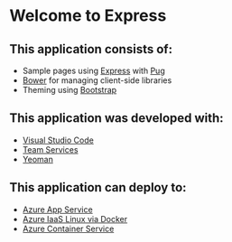 # Welcome to Express

## This application consists of:

*   Sample pages using [Express](http://expressjs.com/) with [Pug](https://pugjs.org/api/getting-started.html)
*   [Bower](https://go.microsoft.com/fwlink/?LinkId=518004&WT.mc_id=devops-0000-jessde) for managing client-side libraries
*   Theming using [Bootstrap](https://go.microsoft.com/fwlink/?LinkID=398939&WT.mc_id=devops-0000-jessde)

## This application was developed with:

*   [Visual Studio Code](https://www.visualstudio.com/products/code-vs?WT.mc_id=devops-0000-jessde)
*   [Team Services](https://www.visualstudio.com/products/visual-studio-team-services-vs?WT.mc_id=devops-0000-jessde)
*   [Yeoman](http://yeoman.io/)

## This application can deploy to:

*   [Azure App Service](https://azure.microsoft.com/services/app-service/?WT.mc_id=devops-0000-jessde)
*   [Azure IaaS Linux via Docker](https://azure.microsoft.com/services/virtual-machines/?WT.mc_id=devops-0000-jessde)
*   [Azure Container Service](https://azure.microsoft.com/services/container-service/?WT.mc_id=devops-0000-jessde)
